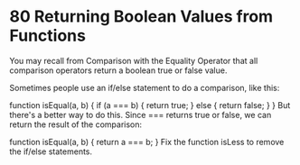 # 80 Returning Boolean Values from Functions

You may recall from Comparison with the Equality Operator that all comparison operators return a boolean true or false value.

Sometimes people use an if/else statement to do a comparison, like this:

function isEqual(a, b) {
  if (a === b) {
    return true;
  } else {
    return false;
  }
}
But there's a better way to do this. Since === returns true or false, we can return the result of the comparison:

function isEqual(a, b) {
  return a === b;
}
Fix the function isLess to remove the if/else statements.